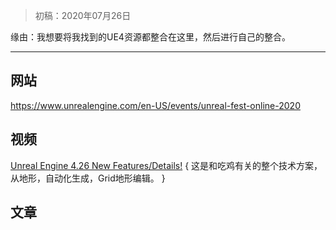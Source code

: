 > 初稿：2020年07月26日

缘由：我想要将我找到的UE4资源都整合在这里，然后进行自己的整合。

---

## 网站
https://www.unrealengine.com/en-US/events/unreal-fest-online-2020


## 视频
[Unreal Engine 4.26 New Features/Details!](https://www.youtube.com/watch?v=Ub5WcDyqxz8)
{
    这是和吃鸡有关的整个技术方案，从地形，自动化生成，Grid地形编辑。
}


## 文章



